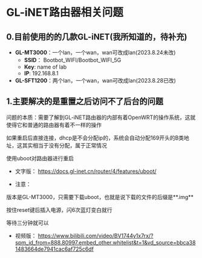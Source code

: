 # GL-iNET路由器相关问题
## 0.目前使用的的几款GL-iNET(我所知道的，待补充)
- **GL-MT3000**：一个lan，一个wan，wan可改成lan(2023.8.24未改)
  - **SSID**： Bootbot_WIFI/Bootbot_WIFI_5G
  - **Key**: name of lab
  - **IP**: 192.168.8.1 
- **GL-SFT1200**：两个lan，一个wan，wan可改成lan(2023.8.28已改)

## 1.主要解决的是重置之后访问不了后台的问题
问题的本质：需要了解到GL-iNET路由器的内部有着OpenWRT的操作系统，这就使得它和普通的路由器有着不一样的操作

如果重启后直接连接，dhcp是不会分配ip的，系统会自动分配169开头的B类地址，这其实相当于没有分配，属于正常情况

使用uboot对路由器进行重启

- 文字版：
https://docs.gl-inet.cn/router/4/features/uboot/

- 注意：

版本是GL-MT3000，只需要下载uboot，也就是说下载的文件的后缀是**.img**

按住reset键后插入电源，闪6次蓝灯变白就行

等待三分钟就可以

- 视频版：
https://www.bilibili.com/video/BV1744y1x7rx/?spm_id_from=888.80997.embed_other.whitelist&t=1&vd_source=bbca381483664de7941cac6af725c6df
